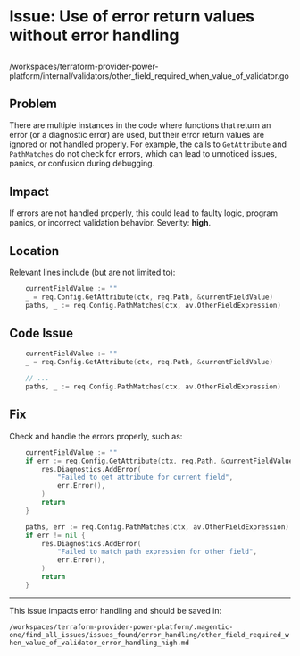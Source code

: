 # Issue: Use of error return values without error handling

##

/workspaces/terraform-provider-power-platform/internal/validators/other_field_required_when_value_of_validator.go

## Problem

There are multiple instances in the code where functions that return an error (or a diagnostic error) are used, but their error return values are ignored or not handled properly. For example, the calls to `GetAttribute` and `PathMatches` do not check for errors, which can lead to unnoticed issues, panics, or confusion during debugging.

## Impact

If errors are not handled properly, this could lead to faulty logic, program panics, or incorrect validation behavior. Severity: **high**.

## Location

Relevant lines include (but are not limited to):

```go
	currentFieldValue := ""
	_ = req.Config.GetAttribute(ctx, req.Path, &currentFieldValue)
	paths, _ := req.Config.PathMatches(ctx, av.OtherFieldExpression)
```

## Code Issue

```go
	currentFieldValue := ""
	_ = req.Config.GetAttribute(ctx, req.Path, &currentFieldValue)

	// ...
	paths, _ := req.Config.PathMatches(ctx, av.OtherFieldExpression)
```

## Fix

Check and handle the errors properly, such as:

```go
	currentFieldValue := ""
	if err := req.Config.GetAttribute(ctx, req.Path, &currentFieldValue); err != nil {
		res.Diagnostics.AddError(
			"Failed to get attribute for current field",
			err.Error(),
		)
		return
	}

	paths, err := req.Config.PathMatches(ctx, av.OtherFieldExpression)
	if err != nil {
		res.Diagnostics.AddError(
			"Failed to match path expression for other field",
			err.Error(),
		)
		return
	}
```

---

This issue impacts error handling and should be saved in:

`/workspaces/terraform-provider-power-platform/.magentic-one/find_all_issues/issues_found/error_handling/other_field_required_when_value_of_validator_error_handling_high.md`
